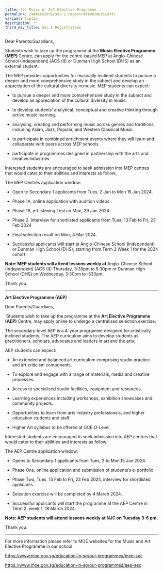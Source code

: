 ```yaml
---
title: (6) Music or Art Elective Programme
permalink: /admissions/sec-1-registration/musicart/
variant: tiptap
description: ""
third_nav_title: Sec 1 Registration
---
```

<p>Dear Parents/Guardians,</p><p>Students wish to take up the programme at the <strong>Music Elective Programme (MEP) </strong>Centre, can apply for the centre-based MEP at Anglo-Chinese School (Independent) (ACS (I)) or Dunman High School (DHS) as an external student.</p><p>The MEP provides opportunities for musically-inclined students to pursue a deeper and more comprehensive study in the subject and develop an appreciation of the cultural diversity in music. MEP students can expect:</p><ul data-tight="true" class="tight"><li><p>to pursue a deeper and more comprehensive study in the subject and develop an appreciation of the cultural diversity in music.</p></li><li><p>to develop students’ analytical, conceptual and creative thinking through active music learning.</p></li><li><p>analysing, creating and performing music across genres and traditions, including Asian, Jazz, Popular, and Western Classical Music.</p></li><li><p>to participate in combined enrichment events where they will learn and collaborate with peers across MEP schools.</p></li><li><p>participate in programmes designed in partnership with the arts and creative industries</p></li></ul><p>Interested students are encouraged to seek admission into MEP centres that would cater to their abilities and interests as follow;</p><p>The MEP Centres application window:</p><ul data-tight="true" class="tight"><li><p>Open to Secondary 1 applicants from Tues, 2 Jan to Mon 15 Jan 2024.</p></li><li><p>Phase 1A, online application with audition videos.</p></li><li><p>Phase 1B, e-Listening Test on Mon, 29 Jan 2024.</p></li><li><p>Phase 2, interview for shortlisted applicants from Tues, 13 Feb to Fri, 23 Feb 2024</p></li><li><p>Final selection result on Mon, 4 Mar 2024.&nbsp;&nbsp;</p></li><li><p>Successful applicants will start at Anglo-Chinese School (Independent) or Dunman High School (DHS), starting from Term 2 Week 1 for the 2024 cohort.</p></li></ul><p><strong>Note:&nbsp;MEP students will attend lessons weekly at </strong>Anglo-Chinese School (Independent) (ACS (I)) Thursday, 3:30pm to 5:30pm or Dunman High School (DHS) on Wednesday, 3:30pm to :530pm<strong>.</strong></p><p>Thank you.</p><hr><p><strong>Art Elective Programme (AEP)</strong></p><p>Dear Parents/Guardians,</p><p>&nbsp;Students wish to take up the programme at the <strong>Art Elective Programme (AEP) </strong>Centre, may apply online to undergo a centralised selection exercise.</p><p>The secondary-level AEP is a 4-year programme designed for artistically inclined students. The AEP curriculum aims to develop students as practitioners, scholars, advocates and leaders in art and the arts.</p><p>AEP students can expect:</p><ul data-tight="true" class="tight"><li><p>An extended and balanced art curriculum comprising studio practice and art criticism components.</p></li><li><p>To explore and engage with a range of materials, media and creative processes.</p></li><li><p>Access to specialised studio facilities, equipment and resources.</p></li><li><p>Learning experiences including workshops, exhibition showcases and community projects.</p></li><li><p>Opportunities to learn from arts industry professionals, and higher education students and staff.</p></li><li><p>Higher Art syllabus to be offered at GCE O-Level.</p></li></ul><p>Interested students are encouraged to seek admission into AEP centres that would cater to their abilities and interests as follow;</p><p>The AEP Centre application window:</p><ul data-tight="true" class="tight"><li><p>Opens to Secondary 1 applicants from Tues, 2 to Mon,15 Jan 2024.</p></li><li><p>Phase One, online application and submission of students’s e-portfolio</p></li><li><p>Phase Two, Tues, 13 Feb to Fri, 23 Feb 2024, interview for shortlisted applicants.</p></li><li><p>Selection exercise will be completed by 4 March 2024.</p></li><li><p>Successful applicants will start the programme at the AEP Centre in Term 2, week 1, 18 March 2024.</p></li></ul><p><strong>Note:&nbsp;AEP students will attend lessons weekly at NJC on Tuesday 3-6 pm.</strong></p><p>Thank you.</p><hr><p>For more information please refer to MOE websites for the Music and Art Elective Programme in our school</p><p><a href="https://www.moe.gov.sg/education-in-sg/our-programmes/mep-sec" rel="noopener noreferrer nofollow" target="_blank">https://www.moe.gov.sg/education-in-sg/our-programmes/mep-sec</a></p><p><a href="https://www.moe.gov.sg/education-in-sg/our-programmes/aep-sec" rel="noopener noreferrer nofollow" target="_blank">https://www.moe.gov.sg/education-in-sg/our-programmes/aep-sec</a></p>